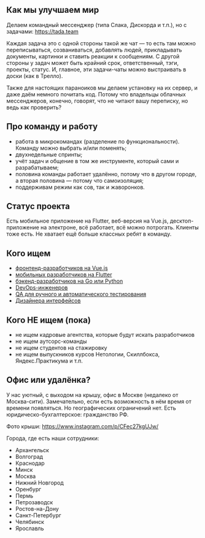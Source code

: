 ## Как мы улучшаем мир
Делаем командный мессенджер (типа Слака, Дискорда и т.п.), но с задачами: https://tada.team

Каждая задача это с одной стороны такой же чат — то есть там можно переписываться, созваниваться, добавлять людей, прикладывать документы, картинки и ставить реакции к сообщениям. С другой стороны у задач может быть крайний срок, ответственный, тэги, проекты, статус. И, главное, эти задачи-чаты можно выстраивать в доски (как в Трелло). 

Также для настоящих параноиков мы делаем установку на их сервер, и даже даём немного почитать код. Потому что владельцы облачных мессенджеров, конечно, говорят, что не читают вашу переписку, но ведь как проверить?

## Про команду и работу
 - работа в микрокомандах (разделение по функциональности). Команду можно выбрать и/или поменять;
 - двухнедельные спринты;
 - учёт задач и общение в том же инструменте, который сами и разрабатываем;
 - половина команды работает удалённо, потому что в другом городе, а вторая половина — потому что самоизоляция; 
 - поддерживам режим как сов, так и жаворонков.

## Статус проекта
Есть мобильное приложение на Flutter, веб-версия на Vue.js, десктоп-приложение на электроне, всё работает, всё можно потрогать. Клиенты тоже есть. Не хватает ещё больше классных ребят в команду.

## Кого ищем
- [фронтенд-разработчиков на Vue.js](/front/)
- [мобильных разработчиков на Flutter](/mobile/)
- [бэкенд-разработчиков на Go или Python](/back/)
- [DevOps-инженеров](/devops/)
- [QA для ручного и автоматического тестирования](/qa/)
- [Дизайнера интерфейсов](/design/)

## Кого НЕ ищем (пока)
 - не ищем кадровые агентства, которые будут искать разработчиков
 - не ищем аутсорс-команды
 - не ищем студентов на стажировку
 - не ищем выпускников курсов Нетологии, Скиллбокса, Яндекс.Практикума и т.п.

## Офис или удалёнка?
У нас уютный, с выходом на крышу, офис в Москве (недалеко от Москва-сити). Замечательно, если есть возможность в нём время от времени появляться. Но географических ограничений нет. Есть юридическо-бухгалтерское: гражданство РФ.

Фото крыши: https://www.instagram.com/p/CFec27kgUJw/

Города, где есть наши сотрудники:
 - Архангельск
 - Волгоград
 - Краснодар
 - Минск
 - Москва  
 - Нижний Новгород
 - Оренбург
 - Пермь
 - Петрозаводск
 - Ростов-на-Дону
 - Санкт-Петербург
 - Челябинск
 - Ярославль
